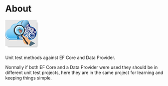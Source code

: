 ﻿# About

![img](../assets/unitTesting.png)

Unit test methods against EF Core and Data Provider. 

Normally if both EF Core and a Data Provider were used they should be in different unit test projects, here they are in the same project for learning and keeping things simple.